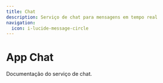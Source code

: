 ```yaml
---
title: Chat
description: Serviço de chat para mensagens em tempo real
navigation:
  icon: i-lucide-message-circle
---
```


# App Chat

Documentação do serviço de chat.
